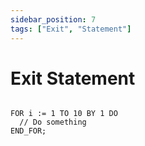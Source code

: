 ```yaml
---
sidebar_position: 7
tags: ["Exit", "Statement"]
---
```


# Exit Statement

```iecst

FOR i := 1 TO 10 BY 1 DO
  // Do something
END_FOR;

```

